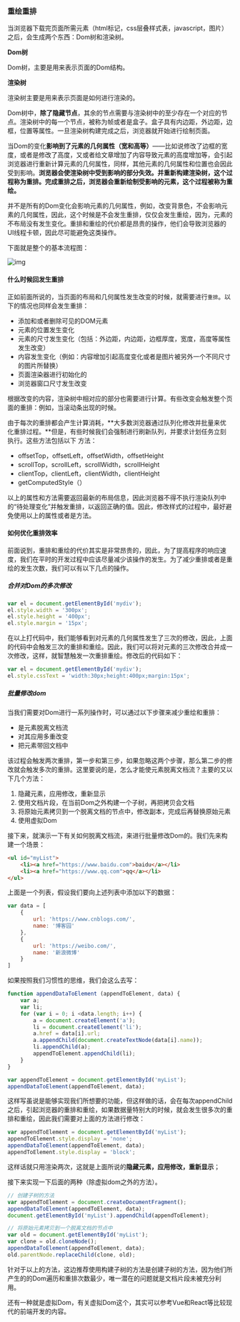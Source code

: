 ### 重绘重排

当浏览器下载完页面所需元素（html标记，css层叠样式表，javascript，图片）之后，会生成两个东西：Dom树和渲染树。

**Dom树**

Dom树，主要是用来表示页面的Dom结构。

**渲染树**

渲染树主要是用来表示页面是如何进行渲染的。



Dom树中，**除了隐藏节点**，其余的节点需要与渲染树中的至少存在一个对应的节点。渲染树中的每一个节点，被称为帧或者是盒子。盒子具有内边距，外边距，边框，位置等属性。一旦渲染树构建完成之后，浏览器就开始进行绘制页面。

当Dom的变化**影响到了元素的几何属性（宽和高等）**——比如说修改了边框的宽度，或者是修改了高度，又或者给文章增加了内容导致元素的高度增加等，会引起浏览器进行重新计算元素的几何属性，同样，其他元素的几何属性和位置也会因此受到影响。**浏览器会使渲染树中受到影响的部分失效。并重新构建渲染树，这个过程称为重排。完成重排之后，浏览器会重新绘制受影响的元素，这个过程被称为重绘。**

并不是所有的Dom变化会影响元素的几何属性，例如，改变背景色，不会影响元素的几何属性，因此，这个时候是不会发生重排，仅仅会发生重绘，因为，元素的不布局没有发生变化。重排和重绘的代价都是昂贵的操作，他们会导致浏览器的UI线程卡顿，因此尽可能避免这类操作。

下面就是整个的基本流程图：

![img](https://img2018.cnblogs.com/blog/647943/201912/647943-20191225182140551-197780074.png)

#### 什么时候回发生重排

正如前面所说的，当页面的布局和几何属性发生改变的时候，就需要进行`重排`。以下的情况也同样会发生重排：

- 添加和或者删除可见的DOM元素
- 元素的位置发生变化
- 元素的尺寸发生变化（包括：外边距，内边距，边框厚度，宽度，高度等属性发生改变）
- 内容发生变化（例如：内容增加引起高度变化或者是图片被另外一个不同尺寸的图片所替换）
- 页面渲染器进行初始化的
- 浏览器窗口尺寸发生改变

根据改变的内容，渲染树中相对应的部分也需要进行计算。有些改变会触发整个页面的重排：例如，当滚动条出现的时候。

由于每次的重排都会产生计算消耗，**大多数浏览器通过队列化修改并批量来优化重排过程。**但是，有些时候我们会强制进行刷新队列，并要求计划任务立刻执行。这些方法包括以下 方法：

- offsetTop，offsetLeft，offsetWidth，offsetHeight
- scrollTop，scrollLeft，scrollWidth，scrollHeight
- clientTop，clientLeft，clientWidth，clientHeight
- getComputedStyle（）

以上的属性和方法需要返回最新的布局信息，因此浏览器不得不执行渲染队列中的“待处理变化”并触发重排，以返回正确的值。因此，修改样式的过程中，最好避免使用以上的属性或者是方法。

#### 如何优化重排效率

前面说到，重排和重绘的代价其实是非常昂贵的，因此，为了提高程序的响应速度，我们在平时的开发过程中应该尽量减少该操作的发生。为了减少重排或者是重绘的发生次数，我们可以有以下几点的操作。

##### 合并对Dom的多次修改

```javascript
var el = document.getElementById('mydiv');
el.style.width = '300px';
el.style.height = '400px';
el.style.margin = '15px';
```

在以上打代码中，我们能够看到对元素的几何属性发生了三次的修改，因此，上面的代码中会触发三次的重排和重绘。因此，我们可以将对元素的三次修改合并成一次修改，这样，就智慧触发一次重排重绘。修改后的代码如下：

```javascript
var el = document.getElementById('mydiv');
el.style.cssText = 'width:30px;height:400px;margin:15px';
```

##### 批量修改dom

当我们需要对Dom进行一系列操作时，可以通过以下步骤来减少重绘和重排：

- 是元素脱离文档流
- 对其应用多重改变
- 把元素带回文档中

该过程会触发两次重排，第一步和第三步，如果忽略这两个步骤，那么第二步的修改就会触发多次的重排。这里要说的是，怎么才能使元素脱离文档流？主要的又以下几个方法：

1. 隐藏元素，应用修改，重新显示
2. 使用文档片段，在当前Dom之外构建一个子树，再把拷贝会文档
3. 将原始元素拷贝到一个脱离文档的节点中，修改副本，完成后再替换原始元素
4. 使用虚拟Dom

接下来，就演示一下有关如何脱离文档流，来进行批量修改Dom的。我们先来构建一个场景：

```html
<ul id="myList">
    <li><a href="https://www.baidu.com">baidu</a></li>
    <li><a href="https://www.qq.com">qq</a></li>
</ul>
```

上面是一个列表，假设我们要向上述列表中添加以下的数据：

```javascript
var data = [
    {
        url: 'https://www.cnblogs.com/',
        name: '博客园'
    },
    {
        url: 'https://weibo.com/',
        name: '新浪微博'
    }
]
```

如果按照我们习惯性的思维，我们会这么去写：

```javascript
function appendDataToElement (appendToElement, data) {
    var a;
    var li;
    for (var i = 0; i <data.length; i++) {
        a = document.createElement('a');
        li = document.createElement('li');
        a.href = data[i].url;
        a.appendChild(document.createTextNode(data[i].name));
        li.appendChild(a);
        appendToElement.appendChild(li);
    }
}

var appendToElement = document.getElementById('myList');
appendDataToElement(appendToElement, data);
```

这样写虽说是能够实现我们所想要的功能，但这样做的话，会在每次appendChild之后，引起浏览器的重排和重绘，如果数据量特别大的时候，就会发生很多次的重排和重绘，因此我们需要对上面的方法进行修改：

```javascript
var appendToElement = document.getElementById('myList');
appendToElement.style.display = 'none';
appendDataToElement(appendToElement, data);
appendToElement.style.display = 'block';
```

这样话就只用渲染两次，这就是上面所说的**隐藏元素，应用修改，重新显示**；

接下来实现一下后面的两种（除虚拟dom之外的方法）。

```javascript
// 创建子树的方法
var appendToElement = document.createDocumentFragment();
appendDataToElement(appendToElement, data);
document.getElementById('myList').appendChild(appendToElement);

// 将原始元素拷贝到一个脱离文档的节点中
var old = document.getElementById('myList');
var clone = old.cloneNode();
appendDataToElement(appendToElement, data);
old.parentNode.replaceChild(clone, old);
```

针对于以上的方法，这边推荐使用构建子树的方法是创建子树的方法，因为他们所产生的的Dom遍历和重排次数最少，唯一潜在的问题就是文档片段未被充分利用。

还有一种就是虚拟Dom，有关虚拟Dom这个，其实可以参考Vue和React等比较现代的前端开发的内容。